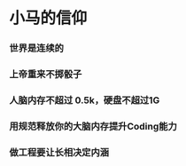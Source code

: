 # 小马的信仰

### 世界是连续的

### 上帝重来不掷骰子

### 人脑内存不超过 0.5k，硬盘不超过1G

### 用规范释放你的大脑内存提升Coding能力

### 做工程要让长相决定内涵
